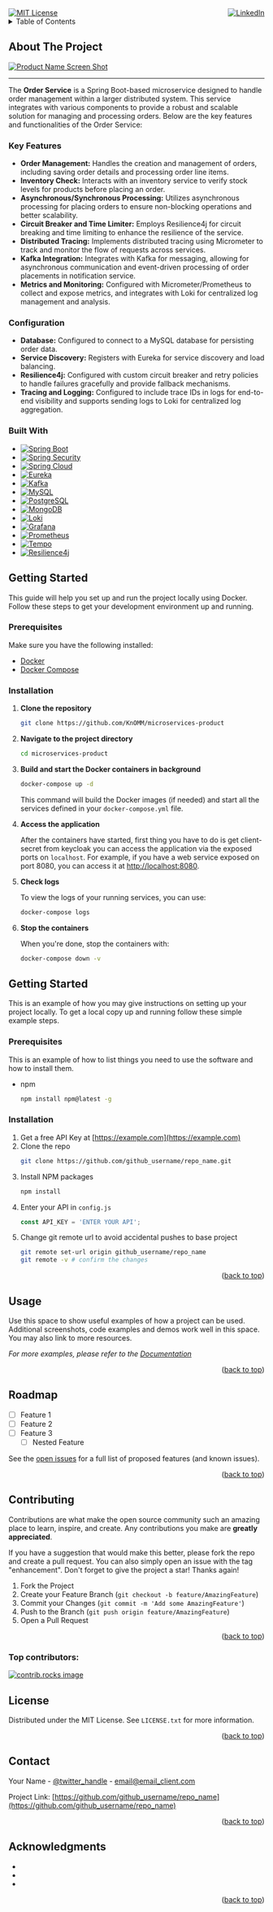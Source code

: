 <div style="display: flex; justify-content: space-between; align-items: center;">
  <div>
    <a href="./LICENSE">
      <img src="https://img.shields.io/badge/License-MIT-blue.svg" alt="MIT License">
    </a>
  </div>
  <div>
    <a href="https://www.linkedin.com/in/nazar-zhuhan">
      <img src="https://img.shields.io/badge/LinkedIn-Profile-blue?logo=linkedin" alt="LinkedIn">
    </a>
  </div>
</div>

[linkedin-shield]: https://img.shields.io/badge/LinkedIn-Profile-blue?logo=linkedin

<!-- TABLE OF CONTENTS -->
<details>
  <summary>Table of Contents</summary>
  <ol>
    <li>
      <a href="#about-the-project">About The Project</a>
      <ul>
        <li><a href="#built-with">Built With</a></li>
      </ul>
    </li>
    <li>
      <a href="#getting-started">Getting Started</a>
      <ul>
        <li><a href="#prerequisites">Prerequisites</a></li>
        <li><a href="#installation">Installation</a></li>
      </ul>
    </li>
    <li><a href="#usage">Usage</a></li>
    <li><a href="#roadmap">Roadmap</a></li>
    <li><a href="#contributing">Contributing</a></li>
    <li><a href="#license">License</a></li>
    <li><a href="#contact">Contact</a></li>
    <li><a href="#acknowledgments">Acknowledgments</a></li>
  </ol>
</details>



<!-- ABOUT THE PROJECT -->
## About The Project

[![Product Name Screen Shot](./screenshots/img.png)](./screenshots/img.png)

---

The **Order Service** is a Spring Boot-based microservice designed to handle order management within a larger distributed system. This service integrates with various components to provide a robust and scalable solution for managing and processing orders. Below are the key features and functionalities of the Order Service:

### Key Features
- **Order Management:** Handles the creation and management of orders, including saving order details and processing order line items.
- **Inventory Check:** Interacts with an inventory service to verify stock levels for products before placing an order.
- **Asynchronous/Synchronous Processing:** Utilizes asynchronous processing for placing orders to ensure non-blocking operations and better scalability.
- **Circuit Breaker and Time Limiter:** Employs Resilience4j for circuit breaking and time limiting to enhance the resilience of the service.
- **Distributed Tracing:** Implements distributed tracing using Micrometer to track and monitor the flow of requests across services.
- **Kafka Integration:** Integrates with Kafka for messaging, allowing for asynchronous communication and event-driven processing of order placements in notification service.
- **Metrics and Monitoring:** Configured with Micrometer/Prometheus to collect and expose metrics, and integrates with Loki for centralized log management and analysis.

### Configuration

- **Database:** Configured to connect to a MySQL database for persisting order data.
- **Service Discovery:** Registers with Eureka for service discovery and load balancing.
- **Resilience4j:** Configured with custom circuit breaker and retry policies to handle failures gracefully and provide fallback mechanisms.
- **Tracing and Logging:** Configured to include trace IDs in logs for end-to-end visibility and supports sending logs to Loki for centralized log aggregation.


### Built With

* [![Spring Boot][Spring-Boot]][Spring-Boot-url]
* [![Spring Security][Spring-Security]][Spring-Security-url]
* [![Spring Cloud][Spring-Cloud]][Spring-Cloud-url]
* [![Eureka][Eureka]][Eureka-url]
* [![Kafka][Kafka]][Kafka-url]
* [![MySQL][MySQL]][MySQL-url]
* [![PostgreSQL][PostgreSQL]][PostgreSQL-url]
* [![MongoDB][MongoDB]][MongoDB-url]
* [![Loki][Loki]][Loki-url]
* [![Grafana][Grafana]][Grafana-url]
* [![Prometheus][Prometheus]][Prometheus-url]
* [![Tempo][Tempo]][Tempo-url]
* [![Resilience4j][Resilience4j]][Resilience4j-url]

[Spring-Boot]: https://img.shields.io/badge/Spring%20Boot-3.3.2-green
[Spring-Boot-url]: https://spring.io/projects/spring-boot

[Spring-Security]: https://img.shields.io/badge/Spring%20Security-6.3.1-blue
[Spring-Security-url]: https://spring.io/projects/spring-security

[Spring-Cloud]: https://img.shields.io/badge/Spring%20Cloud-4.1.5-blue
[Spring-Cloud-url]: https://spring.io/projects/spring-cloud

[Eureka]: https://img.shields.io/badge/Eureka-4.1.3-orange
[Eureka-url]: https://spring.io/projects/spring-cloud-netflix

[Kafka]: https://img.shields.io/badge/Kafka-3.2.2-yellow
[Kafka-url]: https://kafka.apache.org/

[MySQL]: https://img.shields.io/badge/MySQL-8.3.0-blue
[MySQL-url]: https://www.mysql.com/

[PostgreSQL]: https://img.shields.io/badge/PostgreSQL-gray
[PostgreSQL-url]: https://www.postgresql.org/

[MongoDB]: https://img.shields.io/badge/MongoDB-4.4.6-green
[MongoDB-url]: https://www.mongodb.com/

[Loki]: https://img.shields.io/badge/Loki-main-blue
[Loki-url]: https://grafana.com/oss/loki/

[Grafana]: https://img.shields.io/badge/Grafana-main-blue
[Grafana-url]: https://grafana.com/

[Prometheus]: https://img.shields.io/badge/Prometheus-2.43.1-blue
[Prometheus-url]: https://prometheus.io/

[Tempo]: https://img.shields.io/badge/Tempo-2.2.2-blue
[Tempo-url]: https://grafana.com/oss/tempo/

[Resilience4j]: https://img.shields.io/badge/Resilience4j-3.1.2-yellow
[Resilience4j-url]: https://resilience4j.readme.io/


## Getting Started

This guide will help you set up and run the project locally using Docker. Follow these steps to get your development environment up and running.

### Prerequisites

Make sure you have the following installed:

* [Docker](https://www.docker.com/get-started)
* [Docker Compose](https://docs.docker.com/compose/install/)

### Installation

1. **Clone the repository**

   ```sh
   git clone https://github.com/KnOMM/microservices-product
   ```

2. **Navigate to the project directory**

   ```sh
   cd microservices-product
   ```

3. **Build and start the Docker containers in background**

   ```sh
   docker-compose up -d
   ```

   This command will build the Docker images (if needed) and start all the services defined in your `docker-compose.yml` file.

4. **Access the application**

   After the containers have started, first thing you have to do is get client-secret from keycloak
you can access the application via the exposed ports on `localhost`. For example, if you have a web service exposed on port 8080, you can access it at [http://localhost:8080](http://localhost:8080).

5. **Check logs**

   To view the logs of your running services, you can use:

   ```sh
   docker-compose logs
   ```

6. **Stop the containers**

   When you're done, stop the containers with:

   ```sh
   docker-compose down -v
   ```







## Getting Started

This is an example of how you may give instructions on setting up your project locally.
To get a local copy up and running follow these simple example steps.

### Prerequisites

This is an example of how to list things you need to use the software and how to install them.
* npm
  ```sh
  npm install npm@latest -g
  ```

### Installation

1. Get a free API Key at [https://example.com](https://example.com)
2. Clone the repo
   ```sh
   git clone https://github.com/github_username/repo_name.git
   ```
3. Install NPM packages
   ```sh
   npm install
   ```
4. Enter your API in `config.js`
   ```js
   const API_KEY = 'ENTER YOUR API';
   ```
5. Change git remote url to avoid accidental pushes to base project
   ```sh
   git remote set-url origin github_username/repo_name
   git remote -v # confirm the changes
   ```

<p align="right">(<a href="#readme-top">back to top</a>)</p>



<!-- USAGE EXAMPLES -->
## Usage

Use this space to show useful examples of how a project can be used. Additional screenshots, code examples and demos work well in this space. You may also link to more resources.

_For more examples, please refer to the [Documentation](https://example.com)_

<p align="right">(<a href="#readme-top">back to top</a>)</p>



<!-- ROADMAP -->
## Roadmap

- [ ] Feature 1
- [ ] Feature 2
- [ ] Feature 3
    - [ ] Nested Feature

See the [open issues](https://github.com/github_username/repo_name/issues) for a full list of proposed features (and known issues).

<p align="right">(<a href="#readme-top">back to top</a>)</p>



<!-- CONTRIBUTING -->
## Contributing

Contributions are what make the open source community such an amazing place to learn, inspire, and create. Any contributions you make are **greatly appreciated**.

If you have a suggestion that would make this better, please fork the repo and create a pull request. You can also simply open an issue with the tag "enhancement".
Don't forget to give the project a star! Thanks again!

1. Fork the Project
2. Create your Feature Branch (`git checkout -b feature/AmazingFeature`)
3. Commit your Changes (`git commit -m 'Add some AmazingFeature'`)
4. Push to the Branch (`git push origin feature/AmazingFeature`)
5. Open a Pull Request

<p align="right">(<a href="#readme-top">back to top</a>)</p>

### Top contributors:

<a href="https://github.com/github_username/repo_name/graphs/contributors">
  <img src="https://contrib.rocks/image?repo=github_username/repo_name" alt="contrib.rocks image" />
</a>



<!-- LICENSE -->
## License

Distributed under the MIT License. See `LICENSE.txt` for more information.

<p align="right">(<a href="#readme-top">back to top</a>)</p>



<!-- CONTACT -->
## Contact

Your Name - [@twitter_handle](https://twitter.com/twitter_handle) - email@email_client.com

Project Link: [https://github.com/github_username/repo_name](https://github.com/github_username/repo_name)

<p align="right">(<a href="#readme-top">back to top</a>)</p>



<!-- ACKNOWLEDGMENTS -->
## Acknowledgments

* []()
* []()
* []()

<p align="right">(<a href="#readme-top">back to top</a>)</p>



<!-- MARKDOWN LINKS & IMAGES -->
<!-- https://www.markdownguide.org/basic-syntax/#reference-style-links -->
[contributors-shield]: https://img.shields.io/github/contributors/github_username/repo_name.svg?style=for-the-badge
[contributors-url]: https://github.com/github_username/repo_name/graphs/contributors
[forks-shield]: https://img.shields.io/github/forks/github_username/repo_name.svg?style=for-the-badge
[forks-url]: https://github.com/github_username/repo_name/network/members
[stars-shield]: https://img.shields.io/github/stars/github_username/repo_name.svg?style=for-the-badge
[stars-url]: https://github.com/github_username/repo_name/stargazers
[issues-shield]: https://img.shields.io/github/issues/github_username/repo_name.svg?style=for-the-badge
[issues-url]: https://github.com/github_username/repo_name/issues
[license-shield]: https://img.shields.io/github/license/github_username/repo_name.svg?style=for-the-badge
[license-url]: https://github.com/github_username/repo_name/blob/master/LICENSE.txt
[linkedin-shield]: https://img.shields.io/badge/-LinkedIn-black.svg?style=for-the-badge&logo=linkedin&colorB=555
[linkedin-url]: https://linkedin.com/in/linkedin_username
[product-screenshot]: images/screenshot.png
[Next.js]: https://img.shields.io/badge/next.js-000000?style=for-the-badge&logo=nextdotjs&logoColor=white
[Next-url]: https://nextjs.org/
[React.js]: https://img.shields.io/badge/React-20232A?style=for-the-badge&logo=react&logoColor=61DAFB
[React-url]: https://reactjs.org/
[Vue.js]: https://img.shields.io/badge/Vue.js-35495E?style=for-the-badge&logo=vuedotjs&logoColor=4FC08D
[Vue-url]: https://vuejs.org/
[Angular.io]: https://img.shields.io/badge/Angular-DD0031?style=for-the-badge&logo=angular&logoColor=white
[Angular-url]: https://angular.io/
[Svelte.dev]: https://img.shields.io/badge/Svelte-4A4A55?style=for-the-badge&logo=svelte&logoColor=FF3E00
[Svelte-url]: https://svelte.dev/
[Laravel.com]: https://img.shields.io/badge/Laravel-FF2D20?style=for-the-badge&logo=laravel&logoColor=white
[Laravel-url]: https://laravel.com
[Bootstrap.com]: https://img.shields.io/badge/Bootstrap-563D7C?style=for-the-badge&logo=bootstrap&logoColor=white
[Bootstrap-url]: https://getbootstrap.com
[JQuery.com]: https://img.shields.io/badge/jQuery-0769AD?style=for-the-badge&logo=jquery&logoColor=white
[JQuery-url]: https://jquery.com 